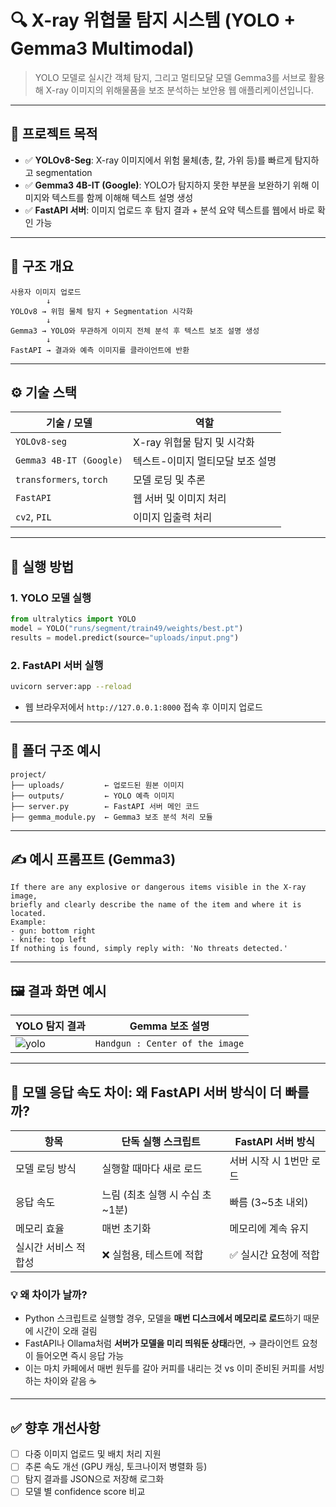 
# 🔍 X-ray 위협물 탐지 시스템 (YOLO + Gemma3 Multimodal)

> YOLO 모델로 실시간 객체 탐지, 그리고 멀티모달 모델 Gemma3를 서브로 활용해 X-ray 이미지의 위해물품을 보조 분석하는 보안용 웹 애플리케이션입니다.

---

## 📌 프로젝트 목적

- ✅ **YOLOv8-Seg**: X-ray 이미지에서 위험 물체(총, 칼, 가위 등)를 빠르게 탐지하고 segmentation
- ✅ **Gemma3 4B-IT (Google)**: YOLO가 탐지하지 못한 부분을 보완하기 위해 이미지와 텍스트를 함께 이해해 텍스트 설명 생성
- ✅ **FastAPI 서버**: 이미지 업로드 후 탐지 결과 + 분석 요약 텍스트를 웹에서 바로 확인 가능

---

## 🧠 구조 개요

```
사용자 이미지 업로드
        ↓
YOLOv8 → 위험 물체 탐지 + Segmentation 시각화
        ↓
Gemma3 → YOLO와 무관하게 이미지 전체 분석 후 텍스트 보조 설명 생성
        ↓
FastAPI → 결과와 예측 이미지를 클라이언트에 반환
```

---

## ⚙️ 기술 스택

| 기술 / 모델               | 역할 |
|----------------------------|------|
| `YOLOv8-seg`               | X-ray 위협물 탐지 및 시각화 |
| `Gemma3 4B-IT (Google)`    | 텍스트-이미지 멀티모달 보조 설명 |
| `transformers`, `torch`    | 모델 로딩 및 추론 |
| `FastAPI`                  | 웹 서버 및 이미지 처리 |
| `cv2`, `PIL`               | 이미지 입출력 처리 |

---

## 🚀 실행 방법

### 1. YOLO 모델 실행
```python
from ultralytics import YOLO
model = YOLO("runs/segment/train49/weights/best.pt")
results = model.predict(source="uploads/input.png")
```

### 2. FastAPI 서버 실행
```bash
uvicorn server:app --reload
```

- 웹 브라우저에서 `http://127.0.0.1:8000` 접속 후 이미지 업로드

---

## 📂 폴더 구조 예시

```
project/
├── uploads/         ← 업로드된 원본 이미지
├── outputs/         ← YOLO 예측 이미지
├── server.py        ← FastAPI 서버 메인 코드
├── gemma_module.py  ← Gemma3 보조 분석 처리 모듈
```

---

## ✍️ 예시 프롬프트 (Gemma3)

```plaintext
If there are any explosive or dangerous items visible in the X-ray image, 
briefly and clearly describe the name of the item and where it is located. 
Example: 
- gun: bottom right
- knife: top left
If nothing is found, simply reply with: 'No threats detected.'
```

---

## 🖼️ 결과 화면 예시

| YOLO 탐지 결과 | Gemma 보조 설명 |
|----------------|------------------|
| ![yolo](https://velog.velcdn.com/images/hgy9511/post/3c3588ad-e9d7-48cd-90aa-c186b53543f9/image.png) | `Handgun : Center of the image` |

---

## 🚀 모델 응답 속도 차이: 왜 FastAPI 서버 방식이 더 빠를까?

| 항목                         | 단독 실행 스크립트               | FastAPI 서버 방식            |
|------------------------------|-----------------------------------|-------------------------------|
| 모델 로딩 방식                | 실행할 때마다 새로 로드          | 서버 시작 시 1번만 로드       |
| 응답 속도                    | 느림 (최초 실행 시 수십 초~1분) | 빠름 (3~5초 내외)            |
| 메모리 효율                  | 매번 초기화                      | 메모리에 계속 유지            |
| 실시간 서비스 적합성         | ❌ 실험용, 테스트에 적합         | ✅ 실시간 요청에 적합         |

### 💡 왜 차이가 날까?

- Python 스크립트로 실행할 경우, 모델을 **매번 디스크에서 메모리로 로드**하기 때문에 시간이 오래 걸림
- FastAPI나 Ollama처럼 **서버가 모델을 미리 띄워둔 상태**라면,
  → 클라이언트 요청이 들어오면 즉시 응답 가능
- 이는 마치 카페에서 매번 원두를 갈아 커피를 내리는 것 vs 이미 준비된 커피를 서빙하는 차이와 같음 ☕️

---

## ✅ 향후 개선사항

- [ ] 다중 이미지 업로드 및 배치 처리 지원
- [ ] 추론 속도 개선 (GPU 캐싱, 토크나이저 병렬화 등)
- [ ] 탐지 결과를 JSON으로 저장해 로그화
- [ ] 모델 별 confidence score 비교
